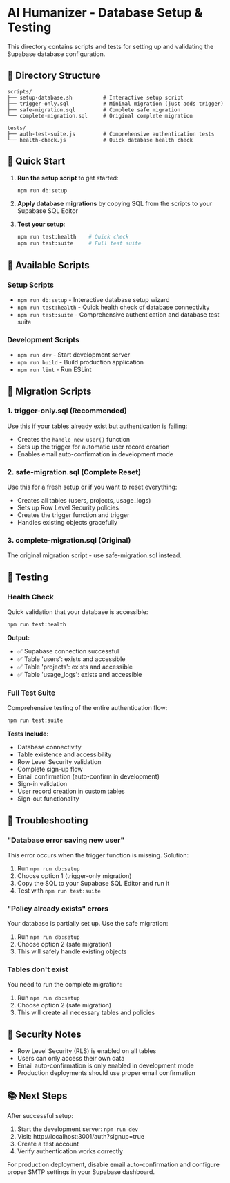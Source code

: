 # AI Humanizer - Database Setup & Testing

This directory contains scripts and tests for setting up and validating the Supabase database configuration.

## 📁 Directory Structure

```
scripts/
├── setup-database.sh          # Interactive setup script
├── trigger-only.sql           # Minimal migration (just adds trigger)
├── safe-migration.sql         # Complete safe migration
└── complete-migration.sql     # Original complete migration

tests/
├── auth-test-suite.js         # Comprehensive authentication tests
└── health-check.js            # Quick database health check
```

## 🚀 Quick Start

1. **Run the setup script** to get started:
   ```bash
   npm run db:setup
   ```

2. **Apply database migrations** by copying SQL from the scripts to your Supabase SQL Editor

3. **Test your setup**:
   ```bash
   npm run test:health    # Quick check
   npm run test:suite     # Full test suite
   ```

## 📝 Available Scripts

### Setup Scripts
- `npm run db:setup` - Interactive database setup wizard
- `npm run test:health` - Quick health check of database connectivity
- `npm run test:suite` - Comprehensive authentication and database test suite

### Development Scripts
- `npm run dev` - Start development server
- `npm run build` - Build production application
- `npm run lint` - Run ESLint

## 🔧 Migration Scripts

### 1. trigger-only.sql (Recommended)
Use this if your tables already exist but authentication is failing:
- Creates the `handle_new_user()` function
- Sets up the trigger for automatic user record creation
- Enables email auto-confirmation in development mode

### 2. safe-migration.sql (Complete Reset)
Use this for a fresh setup or if you want to reset everything:
- Creates all tables (users, projects, usage_logs)
- Sets up Row Level Security policies
- Creates the trigger function and trigger
- Handles existing objects gracefully

### 3. complete-migration.sql (Original)
The original migration script - use safe-migration.sql instead.

## 🧪 Testing

### Health Check
Quick validation that your database is accessible:
```bash
npm run test:health
```

**Output:**
- ✅ Supabase connection successful
- ✅ Table 'users': exists and accessible
- ✅ Table 'projects': exists and accessible
- ✅ Table 'usage_logs': exists and accessible

### Full Test Suite
Comprehensive testing of the entire authentication flow:
```bash
npm run test:suite
```

**Tests Include:**
- Database connectivity
- Table existence and accessibility
- Row Level Security validation
- Complete sign-up flow
- Email confirmation (auto-confirm in development)
- Sign-in validation
- User record creation in custom tables
- Sign-out functionality

## 🐛 Troubleshooting

### "Database error saving new user"
This error occurs when the trigger function is missing. Solution:
1. Run `npm run db:setup`
2. Choose option 1 (trigger-only migration)
3. Copy the SQL to your Supabase SQL Editor and run it
4. Test with `npm run test:suite`

### "Policy already exists" errors
Your database is partially set up. Use the safe migration:
1. Run `npm run db:setup`
2. Choose option 2 (safe migration)
3. This will safely handle existing objects

### Tables don't exist
You need to run the complete migration:
1. Run `npm run db:setup`
2. Choose option 2 (safe migration)
3. This will create all necessary tables and policies

## 🔐 Security Notes

- Row Level Security (RLS) is enabled on all tables
- Users can only access their own data
- Email auto-confirmation is only enabled in development mode
- Production deployments should use proper email confirmation

## 📚 Next Steps

After successful setup:
1. Start the development server: `npm run dev`
2. Visit: http://localhost:3001/auth?signup=true
3. Create a test account
4. Verify authentication works correctly

For production deployment, disable email auto-confirmation and configure proper SMTP settings in your Supabase dashboard.
